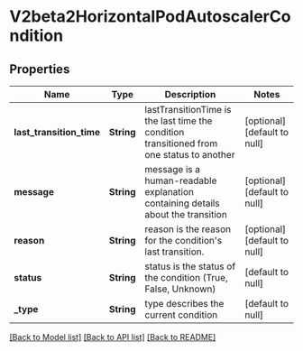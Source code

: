 # V2beta2HorizontalPodAutoscalerCondition

## Properties
Name | Type | Description | Notes
------------ | ------------- | ------------- | -------------
**last_transition_time** | **String** | lastTransitionTime is the last time the condition transitioned from one status to another | [optional] [default to null]
**message** | **String** | message is a human-readable explanation containing details about the transition | [optional] [default to null]
**reason** | **String** | reason is the reason for the condition&#39;s last transition. | [optional] [default to null]
**status** | **String** | status is the status of the condition (True, False, Unknown) | [default to null]
**_type** | **String** | type describes the current condition | [default to null]

[[Back to Model list]](../README.md#documentation-for-models) [[Back to API list]](../README.md#documentation-for-api-endpoints) [[Back to README]](../README.md)



